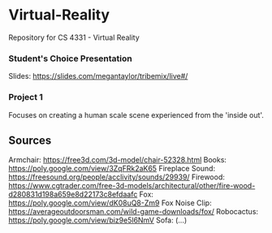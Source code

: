 # Virtual-Reality
Repository for CS 4331 - Virtual Reality

### Student's Choice Presentation
Slides: https://slides.com/megantaylor/tribemix/live#/

### Project 1
Focuses on creating a human scale scene experienced from the 'inside out'.

## Sources
Armchair: https://free3d.com/3d-model/chair-52328.html
Books: https://poly.google.com/view/3ZqFRk2aK65
Fireplace Sound: https://freesound.org/people/acclivity/sounds/29939/
Firewood: https://www.cgtrader.com/free-3d-models/architectural/other/fire-wood-d280831d198a659e8d22173c8efdaafc
Fox: https://poly.google.com/view/dK08uQ8-Zm9
Fox Noise Clip: https://averageoutdoorsman.com/wild-game-downloads/fox/
Robocactus: https://poly.google.com/view/biz9e5l6NmV
Sofa: (...)